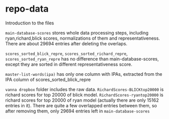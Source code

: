 # repo-data
Introduction to the files

`main-database-scores` stores whole data processing steps, including ryan,richard,blick scores, normalizations of them and representativeness. There are about 29694 entries after deleting the overlaps. 

`scores_sorted_blick_repre`, `scores_sorted_richard_repre`, `scores_sorted_ryan_repre` has no difference than main-database-scores, except they are sorted in different representativeness score.

`master-list-words(ipa)` has only one column with IPAs, extracted from the IPA column of scores_sorted_blick_repre

`vanna dropbox` folder includes the raw data. `RichardScores-BLICKtop20000` is richard scores for top 20000 of blick model. `RichardScores-ryantop20000` is richard scores for top 20000 of ryan model (actually there are only 15162 entries in it). There are quite a few overlapped entries between them, so after removing them, only 29694 entries left in `main-database-scores`
